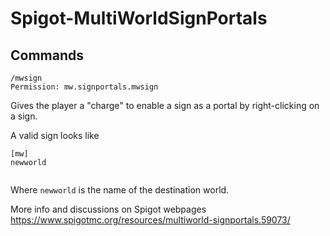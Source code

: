 # Spigot-MultiWorldSignPortals

## Commands

```
/mwsign
Permission: mw.signportals.mwsign
```

Gives the player a "charge" to enable a sign as a portal by right-clicking on a sign.

A valid sign looks like

```
[mw]
newworld


```

Where `newworld` is the name of the destination world.

More info and discussions on Spigot webpages https://www.spigotmc.org/resources/multiworld-signportals.59073/
